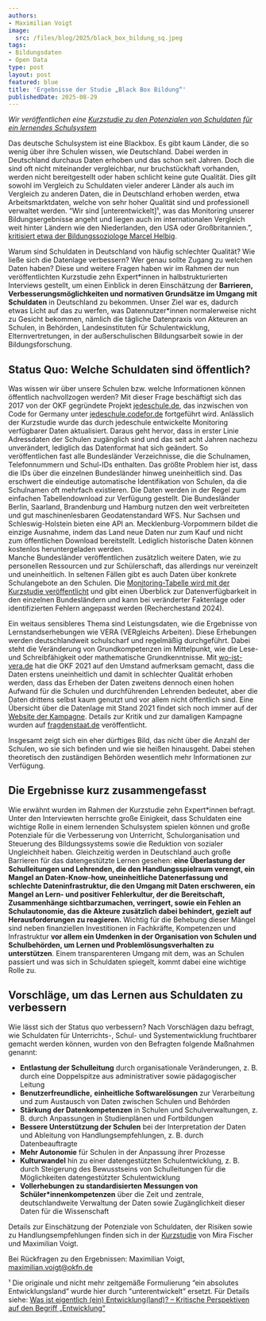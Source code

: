 ```yaml
---
authors:
- Maximilian Voigt
image:
  src: /files/blog/2025/black_box_bildung_sq.jpeg
tags:
- Bildungsdaten
- Open Data
type: post
layout: post
featured: blue
title: 'Ergebnisse der Studie „Black Box Bildung“'
publishedDate: 2025-08-29
---
```


*Wir veröffentlichen eine [Kurzstudie zu den Potenzialen von Schuldaten für ein lernendes Schulsystem](https://okfn.de/publikationen/black-box-bildung/)*

Das deutsche Schulsystem ist eine Blackbox. Es gibt kaum Länder, die so wenig über ihre Schulen wissen, wie Deutschland. Dabei werden in Deutschland durchaus Daten erhoben und das schon seit Jahren. Doch die sind oft nicht miteinander vergleichbar, nur bruchstückhaft vorhanden, werden nicht bereitgestellt oder haben schlicht keine gute Qualität. Dies gilt sowohl im Vergleich zu Schuldaten vieler anderer Länder als auch im Vergleich zu anderen Daten, die in Deutschland erhoben werden, etwa Arbeitsmarktdaten, welche von sehr hoher Qualität sind und professionell verwaltet werden. “Wir sind [unterentwickelt]¹, was das Monitoring unserer Bildungsergebnisse angeht und liegen auch im internationalen Vergleich weit hinter Ländern wie den Niederlanden, den USA oder Großbritannien.”, [kritisiert etwa der Bildungssoziologe Marcel Helbig](https://www.campus-schulmanagement.de/magazin/studie-zum-corona-aufholprogramm-gezielte-investitionen-wurden-in-den-meisten-bundeslaendern-vermieden).

Warum sind Schuldaten in Deutschland von häufig schlechter Qualität? Wie ließe sich die Datenlage verbessern? Wer genau sollte Zugang zu welchen Daten haben? Diese und weitere Fragen haben wir im Rahmen der nun veröffentlichten Kurzstudie zehn Expert\*innen in halbstrukturierten Interviews gestellt, um einen Einblick in deren Einschätzung der **Barrieren, Verbesserungsmöglichkeiten und normativen Grundsätze im Umgang mit Schuldaten** in Deutschland zu bekommen. Unser Ziel war es, dadurch etwas Licht auf das zu werfen, was Datennutzer\*innen normalerweise nicht zu Gesicht bekommen, nämlich die tägliche Datenpraxis von Akteuren an Schulen, in Behörden, Landesinstituten für Schulentwicklung, Elternvertretungen, in der außerschulischen Bildungsarbeit sowie in der Bildungsforschung.

## Status Quo: Welche Schuldaten sind öffentlich?

Was wissen wir über unsere Schulen bzw. welche Informationen können öffentlich nachvollzogen werden? Mit dieser Frage beschäftigt sich das 2017 von der OKF gegründete Projekt [jedeschule.de](https://jedeschule.de/), das inzwischen von Code for Germany unter [jedeschule.codefor.de](https://jedeschule.codefor.de/ueber/) fortgeführt wird. Anlässlich der Kurzstudie wurde das durch jedeschule entwickelte Monitoring verfügbarer Daten aktualisiert. Daraus geht hervor, dass in erster Linie Adressdaten der Schulen zugänglich sind und das seit acht Jahren nachezu unverändert, lediglich das Datenformat hat sich geändert. So veröffentlichen fast alle Bundesländer Verzeichnisse, die die Schulnamen, Telefonnummern und Schul-IDs enthalten. Das größte Problem hier ist, dass die IDs über die einzelnen Bundesländer hinweg uneinheitlich sind. Das erschwert die eindeutige automatische Identifikation von Schulen, da die Schulnamen oft mehrfach existieren. Die Daten werden in der Regel zum einfachen Tabellendownload zur Verfügung gestellt. Die Bundesländer Berlin, Saarland, Brandenburg und Hamburg nutzen den weit verbreiteten und gut maschinenlesbaren Geodatenstandard WFS. Nur Sachsen und Schleswig-Holstein bieten eine API an. Mecklenburg-Vorpommern bildet die einzige Ausnahme, indem das Land neue Daten nur zum Kauf und nicht zum öffentlichen Download bereitstellt. Lediglich historische Daten können  kostenlos heruntergeladen werden.  
Manche Bundesländer veröffentlichen zusätzlich weitere Daten, wie zu personellen Ressourcen und zur Schülerschaft, das allerdings nur vereinzelt und uneinheitlich. In seltenen Fällen gibt es auch Daten über konkrete Schulangebote an den Schulen. Die [Monitoring-Tabelle wird mit der Kurzstudie veröffentlicht](https://cloud.okfn.de/s/K3SzwNjysWxfKfq) und gibt einen Überblick zur Datenverfügbarkeit in den einzelnen Bundesländern und kann bei veränderter Faktenlage oder identifizierten Fehlern angepasst werden (Recherchestand 2024).

Ein weitaus sensibleres Thema sind Leistungsdaten, wie die Ergebnisse von Lernstandserhebungen wie VERA (VERgleichs Arbeiten). Diese Erhebungen werden deutschlandweit schulscharf und regelmäßig durchgeführt. Dabei steht die Veränderung von Grundkompetenzen im Mittelpunkt, wie die Lese- und Schreibfähigkeit oder mathematische Grundkenntnisse. Mit [wo-ist-vera.de](https://wo-ist-vera.de/) hat die OKF 2021 auf den Umstand aufmerksam gemacht, dass die Daten erstens uneinheitlich und damit in schlechter Qualität erhoben werden, dass das Erheben der Daten zweitens dennoch einen hohen Aufwand für die Schulen und durchführenden Lehrenden bedeutet, aber die Daten drittens selbst kaum genutzt und vor allem nicht öffentlich sind. Eine Übersicht über die Datenlage mit Stand 2021 findet sich noch immer auf der [Website der Kampagne](https://wo-ist-vera.de/). Details zur Kritik und zur damaligen Kampagne wurden auf [fragdenstaat.de](https://fragdenstaat.de/artikel/exklusiv/2021/06/wo-ist-vera-unboxing-bildungspolitik/) veröffentlicht.

Insgesamt zeigt sich ein eher dürftiges Bild, das nicht über die Anzahl der Schulen, wo sie sich befinden und wie sie heißen hinausgeht. Dabei stehen theoretisch den zuständigen Behörden wesentlich mehr Informationen zur Verfügung.

## Die Ergebnisse kurz zusammengefasst

Wie erwähnt wurden im Rahmen der Kurzstudie zehn Expert\*innen befragt. Unter den Interviewten herrschte große Einigkeit, dass Schuldaten eine wichtige Rolle in einem lernenden Schulsystem spielen können und große Potenziale für die Verbesserung von Unterricht, Schulorganisation und Steuerung des Bildungssystems sowie die Reduktion von sozialer Ungleichheit haben. Gleichzeitig werden in Deutschland auch große Barrieren für das datengestützte Lernen gesehen: **eine Überlastung der Schulleitungen und Lehrenden, die den Handlungsspielraum verengt, ein Mangel an Daten-Know-how, uneinheitliche Datenerfassung und schlechte Dateninfrastruktur, die den Umgang mit Daten erschweren, ein Mangel an Lern- und positiver Fehlerkultur, der die Bereitschaft, Zusammenhänge sichtbarzumachen, verringert, sowie ein Fehlen an Schulautonomie, das die Akteure zusätzlich dabei behindert, gezielt auf Herausforderungen zu reagieren.** Wichtig für die Behebung dieser Mängel sind neben finanziellen Investitionen in Fachkräfte, Kompetenzen und Infrastruktur **vor allem ein Umdenken in der Organisation von Schulen und Schulbehörden, um Lernen und Problemlösungsverhalten zu unterstützen**. Einem transparenteren Umgang mit dem, was an Schulen passiert und was sich in Schuldaten spiegelt, kommt dabei eine wichtige Rolle zu.

## Vorschläge, um das Lernen aus Schuldaten zu verbessern

Wie lässt sich der Status quo verbessern? Nach Vorschlägen dazu befragt, wie Schuldaten für Unterrichts-, Schul- und Systementwicklung fruchtbarer gemacht werden können, wurden von den Befragten folgende Maßnahmen genannt:

- **Entlastung der Schulleitung** durch organisationale Veränderungen, z. B. durch eine Doppelspitze aus administrativer sowie pädagogischer Leitung
- **Benutzerfreundliche,** **einheitliche Softwarelösungen** zur Verarbeitung und zum Austausch von Daten zwischen Schulen und Behörden
- **Stärkung der Datenkompetenzen** in Schulen und Schulverwaltungen, z. B. durch Anpassungen in Studienplänen und Fortbildungen
- **Bessere Unterstützung der Schulen** bei der Interpretation der Daten und Ableitung von Handlungsempfehlungen, z. B. durch Datenbeauftragte
- **Mehr Autonomie** für Schulen in der Anpassung ihrer Prozesse
- **Kulturwandel** hin zu einer datengestützten Schulentwicklung, z. B. durch Steigerung des Bewusstseins von Schulleitungen für die Möglichkeiten datengestützter Schulentwicklung
- **Vollerhebungen zu standardisierten Messungen von Schüler\*innenkompetenzen** über die Zeit und zentrale, deutschlandweite Verwaltung der Daten sowie Zugänglichkeit dieser Daten für die Wissenschaft

Details zur Einschätzung der Potenziale von Schuldaten, der Risiken sowie zu Handlungsempfehlungen finden sich in der [Kurzstudie](https://okfn.de/publikationen/black-box-bildung/) von Mira Fischer und Maximilian Voigt.

Bei Rückfragen zu den Ergebnissen: Maximilian Voigt, maximilian.voigt@okfn.de


¹ Die originale und nicht mehr zeitgemäße Formulierung “ein absolutes Entwicklungsland” wurde hier durch "unterentwickelt”  ersetzt. Für Details siehe: [Was ist eigentlich (ein) Entwicklung(land)? – Kritische Perspektiven auf den Begriff „Entwicklung“](https://www.plura.uni-bayreuth.de/pool/Unterrichtsmaterialien/Was-ist-Entwicklung.pdf)
